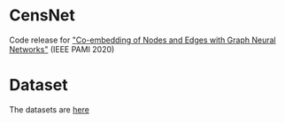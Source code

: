 # CensNet
Code release for ["Co-embedding of Nodes and Edges with Graph Neural Networks"](https://arxiv.org/abs/2010.13242) (IEEE PAMI 2020)

# Dataset
The datasets are [here](https://arxiv.org/abs/2010.13242)
